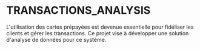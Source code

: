 # TRANSACTIONS_ANALYSIS
L'utilisation des cartes prépayées est devenue essentielle pour fidéliser les clients et gérer les transactions. Ce projet vise à développer une solution d'analyse de données pour ce système.
